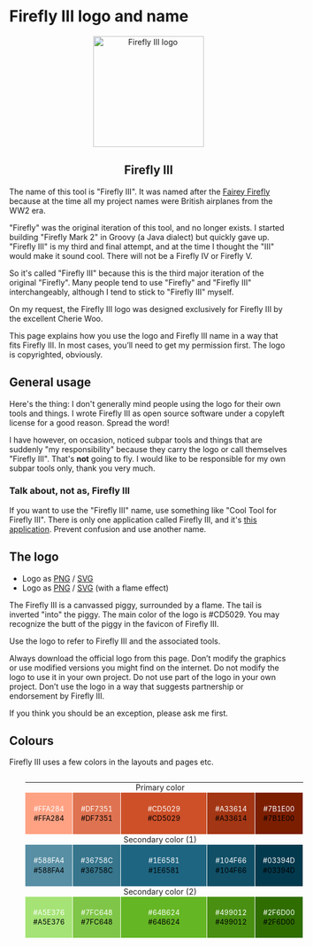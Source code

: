 # Firefly III logo and name

<div style="text-align:center;">
	<img src="./logo.png" style="height:200px;" alt="Firefly III logo">
	<h2>Firefly III</h2>
</div>

The name of this tool is "Firefly III". It was named after the [Fairey Firefly](https://en.wikipedia.org/wiki/Fairey_Firefly) because at the time all my project names were British airplanes from the WW2 era.

"Firefly" was the original iteration of this tool, and no longer exists. I started building "Firefly Mark 2" in Groovy (a Java dialect) but quickly gave up. "Firefly III" is my third and final attempt, and at the time I thought the "III" would make it sound cool. There will not be a Firefly IV or Firefly V.

So it's called "Firefly III" because this is the third major iteration of the original "Firefly". Many people tend to use "Firefly" and "Firefly III" interchangeably, although I tend to stick to "Firefly III" myself.

On my request, the Firefly III logo was designed exclusively for Firefly III by the excellent Cherie Woo.

This page explains how you use the logo and Firefly III name in a way that fits Firefly III. In most cases, you’ll need to get my permission first. The logo is copyrighted, obviously.

## General usage

Here's the thing: I don't generally mind people using the logo for their own tools and things. I wrote Firefly III as open source software under a copyleft license for a good reason. Spread the word!

I have however, on occasion, noticed subpar tools and things that are suddenly "my responsibility" because they carry the logo or call themselves "Firefly III". That's **not** going to fly. I would like to be responsible for my own subpar tools only, thank you very much.

### Talk about, not as, Firefly III

If you want to use the "Firefly III" name, use something like "Cool Tool for Firefly III". There is only one application called Firefly III, and it's [this application](https://github.com/firefly-iii/firefly-iii/). Prevent confusion and use another name.

## The logo

* Logo as [PNG](logo/logo.png) / [SVG](logo/logo.svg)
* Logo as [PNG](logo/logo-flame.png) / [SVG](logo/logo-flame.svg) (with a flame effect)

The Firefly III is a canvassed piggy, surrounded by a flame. The tail is inverted "into" the piggy. The main color of the logo is #CD5029. You may recognize the butt of the piggy in the favicon of Firefly III.

Use the logo to refer to Firefly III and the associated tools.

Always download the official logo from this page. Don’t modify the graphics or use modified versions you might find on the internet. Do not modify the logo to use it in your own project. Do not use part of the logo in your own project. Don’t use the logo in a way that suggests partnership or endorsement by Firefly III.

If you think you should be an exception, please ask me first.

## Colours

Firefly III uses a few colors in the layouts and pages etc.

<style type="text/css">

/* Palette color codes */
/* Feel free to copy&paste color codes to your application */

.primary-1 { background-color: #FFA284 }
.primary-2 { background-color: #DF7351 }
.primary-0 { background-color: #CD5029 }
.primary-3 { background-color: #A33614 }
.primary-4 { background-color: #7B1E00 }

.secondary-1-1 { background-color: #588FA4 }
.secondary-1-2 { background-color: #36758C }
.secondary-1-0 { background-color: #1E6581 }
.secondary-1-3 { background-color: #104F66 }
.secondary-1-4 { background-color: #03394D }

.secondary-2-1 { background-color: #A5E376 }
.secondary-2-2 { background-color: #7FC648 }
.secondary-2-0 { background-color: #64B624 }
.secondary-2-3 { background-color: #499012 }
.secondary-2-4 { background-color: #2F6D00 }

/* end */
.color-table {
	margin: 2em 2em 5em;
	border-collapse:collapse;
	border:none;
	width:100%;
	border-spacing:0;
	font-size:100%;
	}
.color-table th {
	padding: 0 1em 0 0;
	vertical-align: middle;
	font-size: 100%;
	font-weight: normal;
	border: none;
	}
.color-table td.sample {
	width:6em; height:6em;
	padding: 10px;
	text-align:center;
	vertical-align:middle;
	font-size:90%;
	border: 1px solid white;
	white-space:nowrap;
	}
.color-table td.sample-0 {
	width:18em;
	}
.color-table.small td.sample {
	width:3em; height:3em;
	padding:0;
	border:none;
	}
.color-table.small td.sample-0 {
	width:9em;
	}
.color-table .white { margin-bottom:0.2em; color:white }
.color-table .black { margin-top:0.2em; color:black }

</style>

<table class="color-table">
	<tbody><tr>
		<th colspan="5">Primary color</th>
		</tr>
		<tr>
		<td class="sample sample-1 primary-1">
			<div class="white">#FFA284</div>
			<div class="black">#FFA284</div>
		</td>
		<td class="sample sample-2 primary-2">
			<div class="white">#DF7351</div>
			<div class="black">#DF7351</div>
		</td>
		<td class="sample sample-0 primary-0">
			<div class="white">#CD5029</div>
			<div class="black">#CD5029</div>
		</td>
		<td class="sample sample-3 primary-3">
			<div class="white">#A33614</div>
			<div class="black">#A33614</div>
		</td>
		<td class="sample sample-4 primary-4">
			<div class="white">#7B1E00</div>
			<div class="black">#7B1E00</div>
		</td>
	</tr>
	<tr>
		<th colspan="5">Secondary color (1)</th>
	</tr>
	<tr>
		<td class="sample sample-1 secondary-1-1">
			<div class="white">#588FA4</div>
			<div class="black">#588FA4</div>
		</td>
		<td class="sample sample-2 secondary-1-2">
			<div class="white">#36758C</div>
			<div class="black">#36758C</div>
		</td>
		<td class="sample sample-0 secondary-1-0">
			<div class="white">#1E6581</div>
			<div class="black">#1E6581</div>
		</td>
		<td class="sample sample-3 secondary-1-3">
			<div class="white">#104F66</div>
			<div class="black">#104F66</div>
		</td>
		<td class="sample sample-4 secondary-1-4">
			<div class="white">#03394D</div>
			<div class="black">#03394D</div>
		</td>
	</tr>
	<tr>
		<th colspan="5">Secondary color (2)</th>
	</tr>
	<tr>
		<td class="sample sample-1 secondary-2-1">
			<div class="white">#A5E376</div>
			<div class="black">#A5E376</div>
		</td>
		<td class="sample sample-2 secondary-2-2">
			<div class="white">#7FC648</div>
			<div class="black">#7FC648</div>
		</td>
		<td class="sample sample-0 secondary-2-0">
			<div class="white">#64B624</div>
			<div class="black">#64B624</div>
		</td>
		<td class="sample sample-3 secondary-2-3">
			<div class="white">#499012</div>
			<div class="black">#499012</div>
		</td>
		<td class="sample sample-4 secondary-2-4">
			<div class="white">#2F6D00</div>
			<div class="black">#2F6D00</div>
		</td>
	</tr>
</tbody></table>
